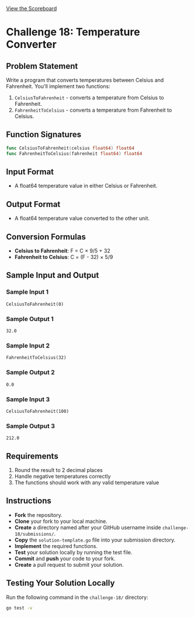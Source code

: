 [View the Scoreboard](SCOREBOARD.md)

# Challenge 18: Temperature Converter

## Problem Statement

Write a program that converts temperatures between Celsius and Fahrenheit. You'll implement two functions:
1. `CelsiusToFahrenheit` - converts a temperature from Celsius to Fahrenheit.
2. `FahrenheitToCelsius` - converts a temperature from Fahrenheit to Celsius.

## Function Signatures

```go
func CelsiusToFahrenheit(celsius float64) float64
func FahrenheitToCelsius(fahrenheit float64) float64
```

## Input Format

- A float64 temperature value in either Celsius or Fahrenheit.

## Output Format

- A float64 temperature value converted to the other unit.

## Conversion Formulas

- **Celsius to Fahrenheit**: F = C × 9/5 + 32
- **Fahrenheit to Celsius**: C = (F - 32) × 5/9

## Sample Input and Output

### Sample Input 1

```
CelsiusToFahrenheit(0)
```

### Sample Output 1

```
32.0
```

### Sample Input 2

```
FahrenheitToCelsius(32)
```

### Sample Output 2

```
0.0
```

### Sample Input 3

```
CelsiusToFahrenheit(100)
```

### Sample Output 3

```
212.0
```

## Requirements

1. Round the result to 2 decimal places
2. Handle negative temperatures correctly
3. The functions should work with any valid temperature value

## Instructions

- **Fork** the repository.
- **Clone** your fork to your local machine.
- **Create** a directory named after your GitHub username inside `challenge-18/submissions/`.
- **Copy** the `solution-template.go` file into your submission directory.
- **Implement** the required functions.
- **Test** your solution locally by running the test file.
- **Commit** and **push** your code to your fork.
- **Create** a pull request to submit your solution.

## Testing Your Solution Locally

Run the following command in the `challenge-18/` directory:

```bash
go test -v
``` 
